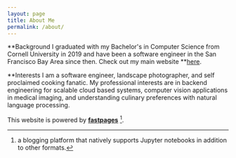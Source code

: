 ```yaml
---
layout: page
title: About Me
permalink: /about/
---
```

**Background 
I graduated with my Bachelor's in Computer Science from Cornell University in 2019 and have been a software engineer in the San Francisco Bay Area since then. Check out my main website **[here](https://a-shah19.github.io/).

**Interests
I am a software engineer, landscape photographer, and self proclaimed cooking fanatic. My professional interests are in backend engineering for scalable cloud based systems, computer vision applications in medical imaging, and understanding culinary preferences with natural language processing. 

This website is powered by **[fastpages](https://github.com/fastai/fastpages)** [^1].



[^1]:a blogging platform that natively supports Jupyter notebooks in addition to other formats.
